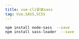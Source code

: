 ```yaml
---
title: vue-cli安装sass  
tag: Vue,SASS,SCSS  
---  
```


``` sh
npm install node-sass  --save
npm install sass-loader  --save
```  
  